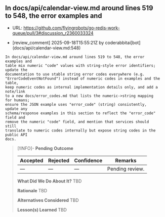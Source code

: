 ## In docs/api/calendar-view.md around lines 519 to 548, the error examples and

- URL: https://github.com/flyingrobots/go-redis-work-queue/pull/3#discussion_r2360033324

- [review_comment] 2025-09-18T15:55:21Z by coderabbitai[bot] (docs/api/calendar-view.md:548)

```text
In docs/api/calendar-view.md around lines 519 to 548, the error examples and
table mix numeric "code" values with string-style error identifiers; update the
documentation to use stable string error codes everywhere (e.g.
"ErrorCodeEventNotFound") instead of numeric codes in examples and the table,
keep numeric codes as internal implementation details only, and add a note/link
to a new docs/error_codes.md that lists the numeric->string mapping for humans;
ensure the JSON example uses "error_code" (string) consistently, update any
schema/response examples in this section to reflect the "error_code" field and
remove the numeric "code" field, and mention that services should still
translate to numeric codes internally but expose string codes in the public API
docs.
```

> [!INFO]- **Pending**
> **Outcome**
> 
> | Accepted | Rejected | Confidence | Remarks |
> |----------|----------|------------|---------|
> | — | — | — | Pending review. |
>
> **What Did We Do About It?**
> TBD
>
> **Rationale**
> TBD
>
> **Alternatives Considered**
> TBD
>
> **Lesson(s) Learned**
> TBD
